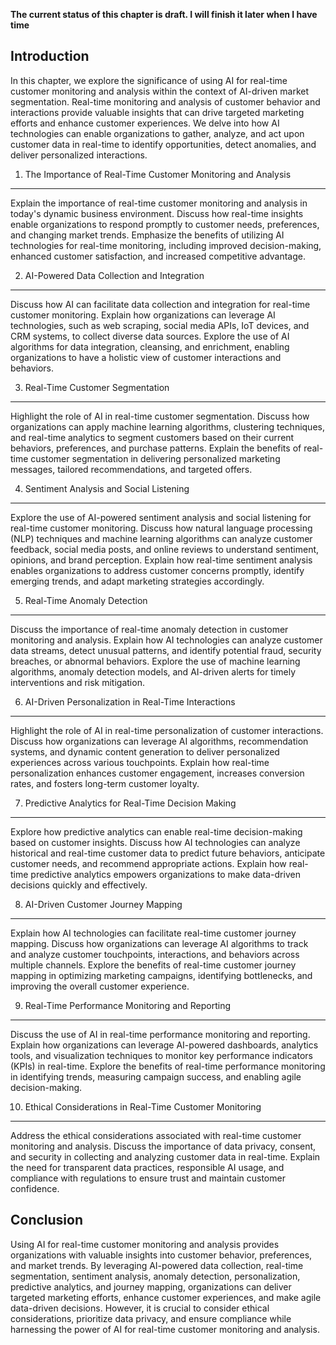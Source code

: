 **The current status of this chapter is draft. I will finish it later when I have time**

Introduction
------------

In this chapter, we explore the significance of using AI for real-time customer monitoring and analysis within the context of AI-driven market segmentation. Real-time monitoring and analysis of customer behavior and interactions provide valuable insights that can drive targeted marketing efforts and enhance customer experiences. We delve into how AI technologies can enable organizations to gather, analyze, and act upon customer data in real-time to identify opportunities, detect anomalies, and deliver personalized interactions.

1. The Importance of Real-Time Customer Monitoring and Analysis
---------------------------------------------------------------

Explain the importance of real-time customer monitoring and analysis in today's dynamic business environment. Discuss how real-time insights enable organizations to respond promptly to customer needs, preferences, and changing market trends. Emphasize the benefits of utilizing AI technologies for real-time monitoring, including improved decision-making, enhanced customer satisfaction, and increased competitive advantage.

2. AI-Powered Data Collection and Integration
---------------------------------------------

Discuss how AI can facilitate data collection and integration for real-time customer monitoring. Explain how organizations can leverage AI technologies, such as web scraping, social media APIs, IoT devices, and CRM systems, to collect diverse data sources. Explore the use of AI algorithms for data integration, cleansing, and enrichment, enabling organizations to have a holistic view of customer interactions and behaviors.

3. Real-Time Customer Segmentation
----------------------------------

Highlight the role of AI in real-time customer segmentation. Discuss how organizations can apply machine learning algorithms, clustering techniques, and real-time analytics to segment customers based on their current behaviors, preferences, and purchase patterns. Explain the benefits of real-time customer segmentation in delivering personalized marketing messages, tailored recommendations, and targeted offers.

4. Sentiment Analysis and Social Listening
------------------------------------------

Explore the use of AI-powered sentiment analysis and social listening for real-time customer monitoring. Discuss how natural language processing (NLP) techniques and machine learning algorithms can analyze customer feedback, social media posts, and online reviews to understand sentiment, opinions, and brand perception. Explain how real-time sentiment analysis enables organizations to address customer concerns promptly, identify emerging trends, and adapt marketing strategies accordingly.

5. Real-Time Anomaly Detection
------------------------------

Discuss the importance of real-time anomaly detection in customer monitoring and analysis. Explain how AI technologies can analyze customer data streams, detect unusual patterns, and identify potential fraud, security breaches, or abnormal behaviors. Explore the use of machine learning algorithms, anomaly detection models, and AI-driven alerts for timely interventions and risk mitigation.

6. AI-Driven Personalization in Real-Time Interactions
------------------------------------------------------

Highlight the role of AI in real-time personalization of customer interactions. Discuss how organizations can leverage AI algorithms, recommendation systems, and dynamic content generation to deliver personalized experiences across various touchpoints. Explain how real-time personalization enhances customer engagement, increases conversion rates, and fosters long-term customer loyalty.

7. Predictive Analytics for Real-Time Decision Making
-----------------------------------------------------

Explore how predictive analytics can enable real-time decision-making based on customer insights. Discuss how AI technologies can analyze historical and real-time customer data to predict future behaviors, anticipate customer needs, and recommend appropriate actions. Explain how real-time predictive analytics empowers organizations to make data-driven decisions quickly and effectively.

8. AI-Driven Customer Journey Mapping
-------------------------------------

Explain how AI technologies can facilitate real-time customer journey mapping. Discuss how organizations can leverage AI algorithms to track and analyze customer touchpoints, interactions, and behaviors across multiple channels. Explore the benefits of real-time customer journey mapping in optimizing marketing campaigns, identifying bottlenecks, and improving the overall customer experience.

9. Real-Time Performance Monitoring and Reporting
-------------------------------------------------

Discuss the use of AI in real-time performance monitoring and reporting. Explain how organizations can leverage AI-powered dashboards, analytics tools, and visualization techniques to monitor key performance indicators (KPIs) in real-time. Explore the benefits of real-time performance monitoring in identifying trends, measuring campaign success, and enabling agile decision-making.

10. Ethical Considerations in Real-Time Customer Monitoring
-----------------------------------------------------------

Address the ethical considerations associated with real-time customer monitoring and analysis. Discuss the importance of data privacy, consent, and security in collecting and analyzing customer data in real-time. Explain the need for transparent data practices, responsible AI usage, and compliance with regulations to ensure trust and maintain customer confidence.

Conclusion
----------

Using AI for real-time customer monitoring and analysis provides organizations with valuable insights into customer behavior, preferences, and market trends. By leveraging AI-powered data collection, real-time segmentation, sentiment analysis, anomaly detection, personalization, predictive analytics, and journey mapping, organizations can deliver targeted marketing efforts, enhance customer experiences, and make agile data-driven decisions. However, it is crucial to consider ethical considerations, prioritize data privacy, and ensure compliance while harnessing the power of AI for real-time customer monitoring and analysis.
